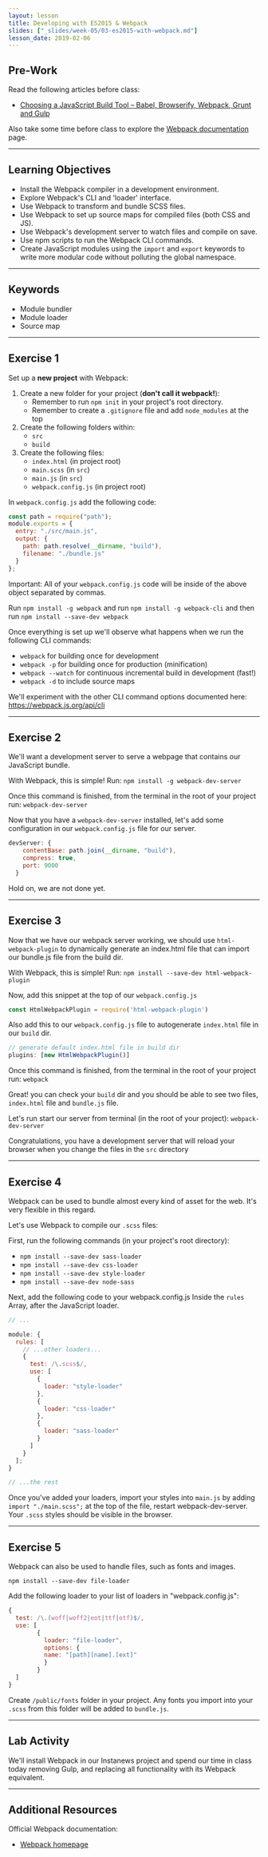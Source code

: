 ```yaml
---
layout: lesson
title: Developing with ES2015 & Webpack
slides: ["_slides/week-05/03-es2015-with-webpack.md"]
lesson_date: 2019-02-06
---
```


## Pre-Work

Read the following articles before class:

- [Choosing a JavaScript Build Tool – Babel, Browserify, Webpack, Grunt and Gulp](http://jamesknelson.com/which-build-system-should-i-use-for-my-javascript-app/)

Also take some time before class to explore the [Webpack documentation](https://webpack.js.org/) page.

---

## Learning Objectives

- Install the Webpack compiler in a development environment.
- Explore Webpack's CLI and 'loader' interface.
- Use Webpack to transform and bundle SCSS files.
- Use Webpack to set up source maps for compiled files (both CSS and JS).
- Use Webpack's development server to watch files and compile on save.
- Use npm scripts to run the Webpack CLI commands.
- Create JavaScript modules using the `import` and `export` keywords to write more modular code without polluting the global namespace.

---

## Keywords

- Module bundler
- Module loader
- Source map

---

## Exercise 1

Set up a **new project** with Webpack:

1.  Create a new folder for your project (**don't call it webpack!**):
    - Remember to run `npm init` in your project's root directory.
    - Remember to create a `.gitignore` file and add `node_modules` at the top
2.  Create the following folders within:
    - `src`
    - `build`
3.  Create the following files:
    - `index.html` (in project root)
    - `main.scss` (in `src`)
    - `main.js` (in `src`)
    - `webpack.config.js` (in project root)

In `webpack.config.js` add the following code:

```js
const path = require("path");
module.exports = {
  entry: "./src/main.js",
  output: {
    path: path.resolve(__dirname, "build"),
    filename: "./bundle.js"
  }
};
```

Important: All of your `webpack.config.js` code will be inside of the above object separated by commas.

Run `npm install -g webpack` and 
run `npm install -g webpack-cli` and then
run `npm install --save-dev webpack` 

Once everything is set up we'll observe what happens when we run the following CLI commands:

- `webpack` for building once for development
- `webpack -p` for building once for production (minification)
- `webpack --watch` for continuous incremental build in development (fast!)
- `webpack -d` to include source maps

We'll experiment with the other CLI command options documented here:
https://webpack.js.org/api/cli

---

## Exercise 2

We'll want a development server to serve a webpage that contains our JavaScript bundle.

With Webpack, this is simple! Run: `npm install -g webpack-dev-server`

Once this command is finished, from the terminal in the root of your project run: `webpack-dev-server`

Now that you have a `webpack-dev-server` installed, let's add some configuration in our `webpack.config.js` file for our server.

```js
devServer: {
    contentBase: path.join(__dirname, "build"),
    compress: true,
    port: 9000
  }
```

Hold on, we are not done yet.

---

## Exercise 3

Now that we have our webpack server working, we should use `html-webpack-plugin` to dynamically generate an index.html file that can import our bundle.js file from the build dir.

With Webpack, this is simple! Run: `npm install --save-dev html-webpack-plugin`

Now, add this snippet at the top of our `webpack.config.js`

```js 
const HtmlWebpackPlugin = require('html-webpack-plugin')
```

Also add this to our `webpack.config.js` file to autogenerate `index.html` file in our `build` dir.

```js
// generate default index.html file in build dir
plugins: [new HtmlWebpackPlugin()]
```

Once this command is finished, from the terminal in the root of your project run: `webpack`

Great! you can check your `build` dir and you should be able to see two files, `index.html` file and `bundle.js` file.

Let's run start our server from terminal (in the root of your project): `webpack-dev-server`

Congratulations, you have a development server that will reload your browser when you change the files in the `src` directory

---

## Exercise 4

Webpack can be used to bundle almost every kind of asset for the web. It's very flexible in this regard.

Let's use Webpack to compile our `.scss` files:

First, run the following commands (in your project's root directory):

- `npm install --save-dev sass-loader`
- `npm install --save-dev css-loader`
- `npm install --save-dev style-loader`
- `npm install --save-dev node-sass`

Next, add the following code to your webpack.config.js Inside the `rules` Array, after the JavaScript loader.

```js
// ...

module: {
  rules: [
    // ...other loaders...
    {
      test: /\.scss$/,
      use: [
        {
          loader: "style-loader"
        },
        {
          loader: "css-loader"
        },
        {
          loader: "sass-loader"
        }
      ]
    }
  ];
}

// ...the rest
```

Once you've added your loaders, import your styles into `main.js` by adding `import "./main.scss";` at the top of the file, restart webpack-dev-server. Your `.scss` styles should be visible in the browser.

---

## Exercise 5

Webpack can also be used to handle files, such as fonts and images.

`npm install --save-dev file-loader`

Add the following loader to your list of loaders in "webpack.config.js":

```js
{
  test: /\.(woff|woff2|eot|ttf|otf)$/,
  use: [
        {
          loader: "file-loader",
          options: {
          name: "[path][name].[ext]"
          }
        }
  ]
}
```

Create `/public/fonts` folder in your project. Any fonts you import into your `.scss` from this folder will be added to `bundle.js`.

---

## Lab Activity

We'll install Webpack in our Instanews project and spend our time in class today removing Gulp, and replacing all functionality with its Webpack equivalent.

---

## Additional Resources

Official Webpack documentation:

- [Webpack homepage](https://webpack.js.org/)
